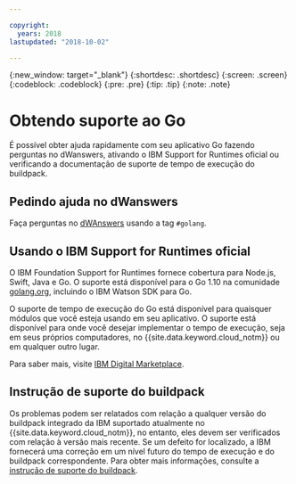 ```yaml
---

copyright:
  years: 2018
lastupdated: "2018-10-02"

---
```


{:new_window: target="_blank"}
{:shortdesc: .shortdesc}
{:screen: .screen}
{:codeblock: .codeblock}
{:pre: .pre}
{:tip: .tip}
{:note: .note}

# Obtendo suporte ao Go

É possível obter ajuda rapidamente com seu aplicativo Go fazendo perguntas no dWanswers, ativando o IBM Support for Runtimes oficial ou verificando a documentação de suporte de tempo de execução do buildpack.

## Pedindo ajuda no dWanswers

Faça perguntas no [dWAnswers](https://developer.ibm.com/answers/topics/golang.html) usando a tag `#golang`.

## Usando o IBM Support for Runtimes oficial

O IBM Foundation Support for Runtimes fornece cobertura para Node.js, Swift, Java e Go. O suporte está disponível para o Go 1.10 na comunidade [golang.org](https://golang.org/), incluindo o IBM Watson SDK para Go. 

O suporte de tempo de execução do Go está disponível para quaisquer módulos que você esteja usando em seu aplicativo. O suporte está disponível para onde você desejar implementar o tempo de execução, seja em seus próprios computadores, no {{site.data.keyword.cloud_notm}} ou em qualquer outro lugar.

Para saber mais, visite [IBM Digital Marketplace](https://www.ibm.com/us-en/marketplace/support-for-runtimes).

## Instrução de suporte do buildpack

Os problemas podem ser relatados com relação a qualquer versão do buildpack integrado da IBM suportado atualmente no {{site.data.keyword.cloud_notm}}, no entanto, eles devem ser verificados com relação à versão mais recente. Se um defeito for localizado, a IBM fornecerá uma correção em um nível futuro do tempo de execução e do buildpack correspondente. Para obter mais informações, consulte a [instrução de suporte do buildpack](../runtimes/common/buildpackSupport.html).
